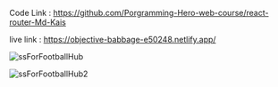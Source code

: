 Code Link : https://github.com/Porgramming-Hero-web-course/react-router-Md-Kais


live link : https://objective-babbage-e50248.netlify.app/

![ssForFootballHub](https://user-images.githubusercontent.com/62563474/110818425-71837a00-82b7-11eb-9e6d-04a4f01e9e6c.jpg)

![ssForFootballHub2](https://user-images.githubusercontent.com/62563474/110818709-b6a7ac00-82b7-11eb-981f-b05aa7a11a4d.jpg)

